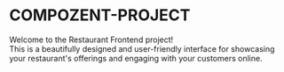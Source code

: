 # COMPOZENT-PROJECT
Welcome to the Restaurant Frontend project! <BR>
This is a beautifully designed and user-friendly interface for showcasing your 
restaurant's offerings and engaging with your customers online.
